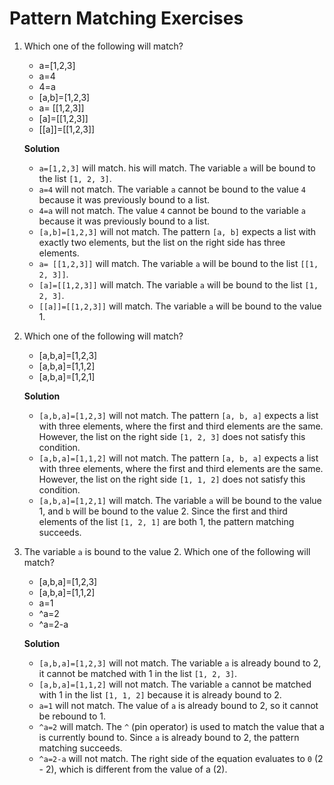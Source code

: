 # Pattern Matching Exercises
1. Which one of the following will match?
   - a=[1,2,3]
   - a=4
   - 4=a
   - [a,b]=[1,2,3]
   - a= [[1,2,3]]
   - [a]=[[1,2,3]]
   - [[a]]=[[1,2,3]]
 
   __Solution__
      - `a=[1,2,3]` will match. his will match. The variable `a` will be bound to the list `[1, 2, 3]`.
      - `a=4` will not match. The variable `a` cannot be bound to the value `4` because it was previously bound to a list.
      - `4=a` will not match. The value `4` cannot be bound to the variable `a` because it was previously bound to a list.
      - `[a,b]=[1,2,3]` will not match. The pattern `[a, b]` expects a list with exactly two elements, but the list on the right side has three elements.
      - `a= [[1,2,3]]` will match. The variable `a` will be bound to the list `[[1, 2, 3]]`.
      - `[a]=[[1,2,3]]` will match. The variable `a` will be bound to the list `[1, 2, 3]`.
      - `[[a]]=[[1,2,3]]` will match. The variable `a` will be bound to the value 1. 

2. Which one of the following will match?
   - [a,b,a]=[1,2,3]
   - [a,b,a]=[1,1,2]
   - [a,b,a]=[1,2,1]

   __Solution__
      - `[a,b,a]=[1,2,3]` will not match. The pattern `[a, b, a]` expects a list with three elements, where the first and third elements are the same. However, the list on the right side `[1, 2, 3]` does not satisfy this condition.
      - `[a,b,a]=[1,1,2]` will not match. The pattern `[a, b, a]` expects a list with three elements, where the first and third elements are the same. However, the list on the right side `[1, 1, 2]` does not satisfy this condition.
      - `[a,b,a]=[1,2,1]` will match. The variable `a` will be bound to the value 1, and `b` will be bound to the value 2. Since the first and third elements of the list `[1, 2, 1]` are both 1, the pattern matching succeeds.

3. The variable `a` is bound to the value 2. Which one of the following will match?
   - [a,b,a]=[1,2,3]
   - [a,b,a]=[1,1,2]
   - a=1
   - ^a=2
   - ^a=2-a

   **Solution**
      - `[a,b,a]=[1,2,3]` will not match. The variable `a` is already bound to 2, it cannot be matched with 1 in the list `[1, 2, 3]`.
      - `[a,b,a]=[1,1,2]` will not match. The variable `a` cannot be matched with 1 in the list `[1, 1, 2]` because it is already bound to 2.
      - `a=1` will not match. The value of `a` is already bound to 2, so it cannot be rebound to 1.
      - `^a=2` will match. The `^` (pin operator) is used to match the value that a is currently bound to. Since `a` is already bound to 2, the pattern matching succeeds.
      - `^a=2-a` will not match. The right side of the equation evaluates to `0` (2 - 2), which is different from the value of a (2). 